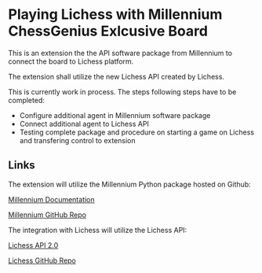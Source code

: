 # Playing Lichess with Millennium ChessGenius Exlcusive Board

This is an extension the the API software package from Millennium to connect the board to Lichess platform.

The extension shall utilize the new Lichess API created by Lichess. 

This is currently work in process. The steps following steps have to be completed:

 - Configure additional agent in Millennium software package
 - Connect additional agent to Lichess API
 - Testing complete package and procedure on starting a game on Lichess and transfering control to extension

## Links

The extension will utilize the Millennium Python package hosted on Github:

[Millennium Documentation](https://computerchess.com/chesslink/)

[Millennium GitHub Repo](https://github.com/domschl/python-mchess)

The integration with Lichess will utilize the Lichess API:

[Lichess API 2.0](https://lichess.org/api) 

[Lichess GitHub Repo](https://github.com/lichess-org/api)

